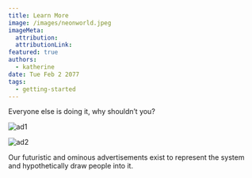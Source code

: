 ```yaml
---
title: Learn More
image: /images/neonworld.jpeg
imageMeta:
  attribution:
  attributionLink:
featured: true
authors:
  - katherine
date: Tue Feb 2 2077
tags:
  - getting-started
---
```

Everyone else is doing it, why shouldn’t you?

![ad1](/images/kaytherian.jpg)

![ad2](/images/katherian2.jpg)

Our futuristic and ominous advertisements exist to represent the system and hypothetically draw people into it.

